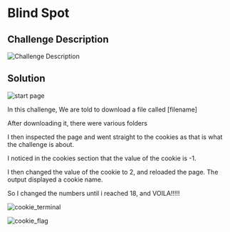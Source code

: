 # Blind Spot

## Challenge Description
![Challenge Description](images/Cookies_description.png)

## Solution
![start page](images/Cookies_start.png)

In this challenge, We are told to download a file called [filename]

After downloading it, there were various folders 

I then inspected the page and went straight to the cookies as that is what the challenge is about.

I noticed in the cookies section that the value of the cookie is -1.

I then changed the value of the cookie to 2, and reloaded the page. The output displayed a cookie name.

So I changed the numbers until i reached 18, and VOILA!!!!! 

![cookie_terminal](images/Cookies_terminal.png)

![cookie_flag](images/Cookies_flag.png)


